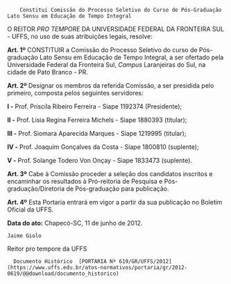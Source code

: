         Constitui Comissão do Processo Seletivo do Curso de Pós-Graduação Lato Sensu em Educação de Tempo Integral  

O REITOR *PRO TEMPORE* DA UNIVERSIDADE FEDERAL DA FRONTEIRA SUL - UFFS, no uso de suas atribuições legais, resolve:

 **Art. 1º** CONSTITUIR a Comissão do Processo Seletivo do curso de Pós- graduação Lato Sensu em Educação de Tempo Integral, a ser ofertado pela Universidade Federal da Fronteira Sul, *Campus* Laranjeiras do Sul, na cidade de Pato Branco - PR.

 **Art. 2º** Designar os membros da referida Comissão, a ser presidida pelo primeiro, composta pelos seguintes servidores:

 **I -** Prof. Priscila Ribeiro Ferreira - Siape 1192374 (Presidente);

 **II -** Prof. Lisia Regina Ferreira Michels - Siape 1880393 (titular);

 **III -** Prof. Siomara Aparecida Marques - Siape 1219995 (titular);

 **IV -** Prof. Joaquim Gonçalves da Costa - Siape 1800810 (suplente);

 **V -** Prof. Solange Todero Von Onçay - Siape 1833473 (suplente).

 **Art. 3º** Cabe à Comissão proceder a seleção dos candidatos inscritos e encaminhar os resultados à Pró-reitoria de Pesquisa e Pós-graduação/Diretoria de Pós-graduação para publicação.

 **Art. 4º** Esta Portaria entrará em vigor a partir da sua publicação no Boletim Oficial da UFFS.

  

   **Data do ato:** Chapecó-SC, 11 de junho de 2012.   
 

    Jaime Giolo   
 Reitor pro tempore da UFFS 

      Documento Histórico  [PORTARIA Nº 619/GR/UFFS/2012](https://www.uffs.edu.br/atos-normativos/portaria/gr/2012-0619/@@download/documento_historico)     
      